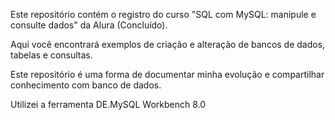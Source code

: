 Este repositório contém o registro do curso "SQL com MySQL: manipule e consulte dados" da Alura (Concluído).

Aqui você encontrará exemplos de criação e alteração de bancos de dados, tabelas e consultas. 

Este repositório é uma forma de documentar minha evolução e compartilhar conhecimento com banco de dados.

Utilizei a ferramenta DE.MySQL Workbench 8.0
